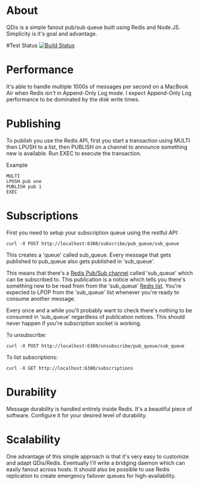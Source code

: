 # About 

QDis is a simple fanout pub/sub queue built using Redis and Node.JS. Simplicity is it's goal and advantage. 

#Test Status [![Build Status](https://secure.travis-ci.org/gflarity/qdis.png?branch=master)](http://travis-ci.org/gflarity/qdis)

# Performance

It's able to handle multiple 1000s of messages per second on a MacBook Air when Redis *isn't* in Append-Only Log mode. I expect Append-Only Log performance to be dominated by the disk write times.

# Publishing

To publish you use the Redis API, first you start a transaction using MULTI then LPUSH to a list, then PUBLISH on a channel to announce something new is available. Run EXEC to execute the transaction.

Example

```
MULTI
LPUSH pub one
PUBLISH pub 1
EXEC
```
 
# Subscriptions

First you need to setup your subscription queue using the restful API:

```
curl -X POST http://localhost:6380/subscribe/pub_queue/sub_queue
```

This creates a 'queue' called sub_queue. Every message that gets published to pub_queue also gets published in 'sub_queue'.

This means that there's a [Redis Pub/Sub channel](http://redis.io/topics/pubsub) called 'sub_queue' which can be subscribed to. This publication is a notice which tells you there's something new to be read from from the 'sub_queue' [Redis list](http://redis.io/commands#list). You're expected to LPOP from the 'sub_queue' list whenever you're ready to consume another message. 

Every once and a while you'll probably want to check there's nothing to be consumed in 'sub_queue' regardless of publication notices. This should never happen if you're subscription socket is working.

To unsubscribe:

```
curl -X POST http://localhost:6380/unsubscribe/pub_queue/sub_queue
```

To list subscriptions:

```
curl -X GET http://localhost:6380/subscriptions
```

# Durability

Message durability is handled entirely inside Redis. It's a beautiful piece of software. Configure it for your desired level of durability. 

# Scalability 

One advantage of this simple approach is that it's very easy to customize and adapt QDis/Redis. Eventually I'll write a bridging daemon which can easily fanout across hosts. It should also be possible to use Redis replication to create emergency failover queues for high-availability.